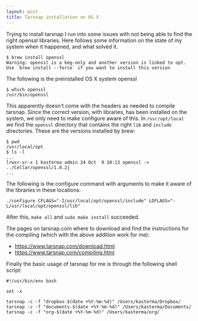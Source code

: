 ```yaml
---
layout: post
title: Tarsnap installation on OS X
---
```


Trying to install tarsnap I run into some issues with not being able to find
the right openssl libraries.  Here follows some information on the state of
my system when it happened, and what solved it.

    $ brew install openssl
    Warning: openssl is a keg-only and another version is linked to opt.
    Use `brew install --force` if you want to install this version

The following is the preinstalled OS X system openssl

    $ which openssl
    /usr/bin/openssl

This apparently doesn't come with the headers as needed to compile tarsnap.
Since the correct version, with libraries, has been installed on the system, we
only need to make configure aware of this.  In `/usr/opt/local` we find the
`openssl` directory that contains the right `lib` and `include` directories.
These are the versions installed by brew:

    $ pwd
    /usr/local/opt
    $ ls -l
    ...
    lrwxr-xr-x 1 kasterma admin 24 Oct  9 10:13 openssl -> ../Cellar/openssl/1.0.2j
    ...

The following is the configure command with arguments to make it aware of the
libraries in these locations.

    ./configure CFLAGS="-I/usr/local/opt/openssl/include" LDFLAGS="-L/usr/local/opt/openssl/lib"

After this, `make all` and `sudo make install` succeeded.

The pages on tarsnap.com where to download and find the instructions for the
compiling (which with the above addition work for me):

- https://www.tarsnap.com/download.html
- https://www.tarsnap.com/compiling.html

Finally the basic usage of tarsnap for me is through the following shell script:

    #!/usr/bin/env bash

    set -x

    tarsnap -c -f "dropbox-$(date +%Y-%m-%d)" /Users/kasterma/Dropbox/
    tarsnap -c -f "documents-$(date +%Y-%m-%d)" /Users/kasterma/Documents/
    tarsnap -c -f "org-$(date +%Y-%m-%d)" /Users/kasterma/org/
